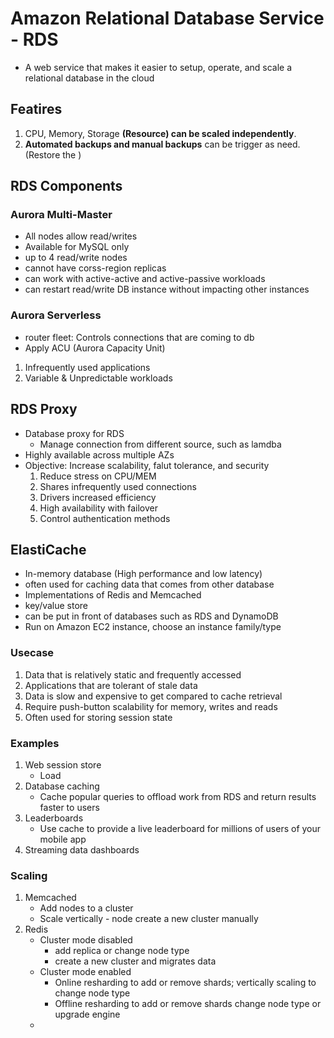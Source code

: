 # Amazon Relational Database Service - RDS
* A web service that makes it easier to setup, operate, and scale a relational database in the cloud

## Featires
1. CPU, Memory, Storage **(Resource) can be scaled independently**.
2. **Automated backups and manual backups** can be trigger as need. (Restore the )

## RDS Components


### Aurora Multi-Master
* All nodes allow read/writes
* Available for MySQL only
* up to 4 read/write nodes
* cannot have corss-region replicas
* can work with active-active and active-passive workloads
* can restart read/write DB instance without impacting other instances

### Aurora Serverless
* router fleet: Controls connections that are coming to db
* Apply ACU (Aurora Capacity Unit) 
1. Infrequently used applications
2. Variable & Unpredictable workloads

## RDS Proxy
* Database proxy for RDS
  * Manage connection from different source, such as lamdba
* Highly available across multiple AZs
* Objective: Increase scalability, falut tolerance, and security
  1. Reduce stress on CPU/MEM
  2. Shares infrequently used connections
  3. Drivers increased efficiency
  4. High availability with failover
  5. Control authentication methods 

## ElastiCache
* In-memory database (High performance and low latency)
* often used for caching data that comes from other database
* Implementations of Redis and Memcached
* key/value store
* can be put in front of databases such as RDS and DynamoDB
* Run on Amazon EC2 instance, choose an instance family/type
### Usecase
1. Data that is relatively static and frequently accessed
2. Applications that are tolerant of stale data
3. Data is slow and expensive to get compared to cache retrieval
4. Require push-button scalability for memory, writes and reads
5. Often used for storing session state
### Examples
1. Web session store
   * Load
2. Database caching
   * Cache popular queries to offload work from RDS and return results faster to users
3. Leaderboards
   * Use cache to provide a live leaderboard for millions of users of your mobile app
4. Streaming data dashboards
### Scaling
1. Memcached
   * Add nodes to a cluster
   * Scale vertically - node create a new cluster manually
2. Redis
   * Cluster mode disabled
     * add replica or change node type
     * create a new cluster and migrates data
   * Cluster mode enabled
     * Online resharding to add or remove shards; vertically scaling to change node type
     * Offline resharding to add or remove shards change node type or upgrade engine
   * 